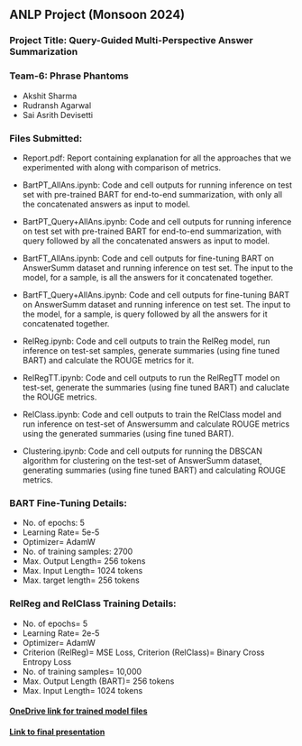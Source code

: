 ## ANLP Project (Monsoon 2024)
### Project Title: Query-Guided Multi-Perspective Answer Summarization
### Team-6: Phrase Phantoms
- Akshit Sharma
- Rudransh Agarwal
- Sai Asrith Devisetti

### Files Submitted:

- Report.pdf: Report containing explanation for all the approaches that we experimented with along with comparison of metrics.

- BartPT_AllAns.ipynb: Code and cell outputs for running inference on test set with pre-trained BART for end-to-end summarization, with only all the concatenated answers as input to model.
- BartPT_Query+AllAns.ipynb: Code and cell outputs for running inference on test set with pre-trained BART for end-to-end summarization, with query followed by all the concatenated answers as input to model.

- BartFT_AllAns.ipynb: Code and cell outputs for fine-tuning BART on AnswerSumm dataset and running inference on test set. The input to the model, for a sample, is all the answers for it concatenated together. 
- BartFT_Query+AllAns.ipynb: Code and cell outputs for fine-tuning BART on AnswerSumm dataset and running inference on test set. The input to the model, for a sample, is query followed by all the answers for it concatenated together.
- RelReg.ipynb: Code and cell outputs to train the RelReg model, run inference on test-set samples, generate summaries (using fine tuned BART) and calculate the ROUGE metrics for it.
- RelRegTT.ipynb: Code and cell outputs to run the RelRegTT model on test-set, generate the summaries (using fine tuned BART) and caluclate the ROUGE metrics.
- RelClass.ipynb: Code and cell outputs to train the RelClass model and run inference on test-set of Answersumm and calculate ROUGE metrics using the generated summaries (using fine tuned BART).
- Clustering.ipynb: Code and cell outputs for running the DBSCAN algorithm for clustering on the test-set of AnswerSumm dataset, generating summaries (using fine tuned BART) and calculating ROUGE metrics.

### BART Fine-Tuning Details:
- No. of epochs: 5
- Learning Rate= 5e-5
- Optimizer= AdamW
- No. of training samples: 2700
- Max. Output Length= 256 tokens
- Max. Input Length= 1024 tokens
- Max. target length= 256 tokens

### RelReg and RelClass Training Details:
- No. of epochs= 5
- Learning Rate= 2e-5
- Optimizer= AdamW
- Criterion (RelReg)= MSE Loss, Criterion (RelClass)= Binary Cross Entropy Loss
- No. of training samples= 10,000
- Max. Output Length (BART)= 256 tokens
- Max. Input Length= 1024 tokens

#### [OneDrive link for trained model files](https://iiitaphyd-my.sharepoint.com/:f:/g/personal/akshit_sharma_students_iiit_ac_in/EtA4rsz1I7NAmXppVgKOAAEBAcqzQ0b6NfZkvOU7RILTUg?e=esqgVM)

#### [Link to final presentation](https://www.canva.com/design/DAGW8D4K9Oc/MoRzI8N5G9jwZcDhBNwueA/edit?utm_content=DAGW8D4K9Oc&utm_campaign=designshare&utm_medium=link2&utm_source=sharebutton)